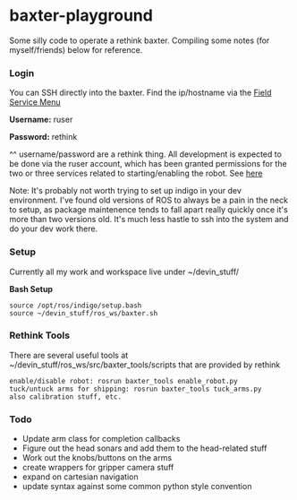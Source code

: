 # baxter-playground
Some silly code to operate a rethink baxter.  Compiling some notes (for myself/friends) below for reference.

### Login
You can SSH directly into the baxter.  Find the ip/hostname via the [Field Service Menu](http://sdk.rethinkrobotics.com/wiki/Field_Service_Menu_(FSM))

**Username:** ruser

**Password:** rethink

^^ username/password are a rethink thing.  All development is expected to be done via the ruser account, which has been granted permissions for the two or three services related to starting/enabling the robot. See [here](http://sdk.rethinkrobotics.com/wiki/SSH)

Note: It's probably not worth trying to set up indigo in your dev environment.  I've found old versions of ROS to always be a pain in the neck to setup, as package maintenence tends to fall apart really quickly once it's more than two versions old. It's much less hastle to ssh into the system and do your dev work there.

### Setup
Currently all my work and workspace live under ~/devin_stuff/

**Bash Setup**
```
source /opt/ros/indigo/setup.bash
source ~/devin_stuff/ros_ws/baxter.sh
```

### Rethink Tools
There are several useful tools at ~/devin_stuff/ros_ws/src/baxter_tools/scripts that are provided by rethink

```
enable/disable robot: rosrun baxter_tools enable_robot.py
tuck/untuck arms for shipping: rosrun baxter_tools tuck_arms.py
also calibration stuff, etc.
```

### Todo
- Update arm class for completion callbacks
- Figure out the head sonars and add them to the head-related stuff
- Work out the knobs/buttons on the arms
- create wrappers for gripper camera stuff
- expand on cartesian navigation
- update syntax against some common python style convention
